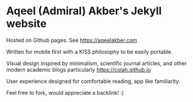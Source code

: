 # Aqeel (Admiral) Akber's Jekyll website

Hosted on Github pages. See https://aqeelakber.com

Written for mobile first with a KISS philosophy to be easily portable. 

Visual design inspired by minimalism, scientific journal articles, and other modern academic blogs particularly https://colah.github.io

User experience designed for comfortable reading, app like familiarity.

Feel free to fork, would appreciate a backlink! :)
